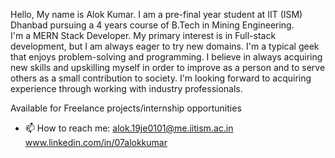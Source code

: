 Hello, My name is Alok Kumar. 
I am a pre-final year student at IIT (ISM) Dhanbad pursuing a 4 years course of B.Tech in Mining Engineering.  
I'm a MERN Stack Developer. My primary interest is in Full-stack development, but I am always eager to try new domains.
I'm a typical geek that enjoys problem-solving and programming. 
I believe in always acquiring new skills and upskilling myself in order to improve as a person and to serve others as a small contribution to society. 
I'm looking forward to acquiring experience through working with industry professionals.

   Available for Freelance projects/internship opportunities
- 📫 How to reach me: alok.19je0101@me.iitism.ac.in
‌ www.linkedin.com/in/07alokkumar‌


<!---
Alok4k45h/Alok4k45h is a ✨ special ✨ repository because its `README.md` (this file) appears on your GitHub profile.
You can click the Preview link to take a look at your changes.
--->
